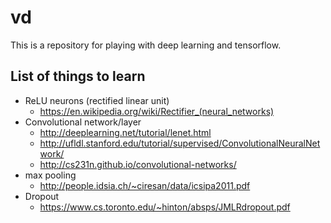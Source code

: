 # vd
This is a repository for playing with deep learning and tensorflow.
## List of things to learn
* ReLU neurons (rectified linear unit) 
    * https://en.wikipedia.org/wiki/Rectifier_(neural_networks)
* Convolutional network/layer
    * http://deeplearning.net/tutorial/lenet.html
    * http://ufldl.stanford.edu/tutorial/supervised/ConvolutionalNeuralNetwork/
    * http://cs231n.github.io/convolutional-networks/
* max pooling
    * http://people.idsia.ch/~ciresan/data/icsipa2011.pdf
* Dropout
    * https://www.cs.toronto.edu/~hinton/absps/JMLRdropout.pdf